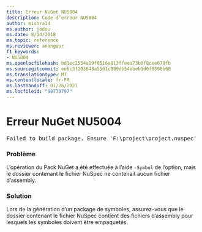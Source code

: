 ```yaml
---
title: Erreur NuGet NU5004
description: Code d’erreur NU5004
author: mishra14
ms.author: jodou
ms.date: 8/14/2018
ms.topic: reference
ms.reviewer: anangaur
f1_keywords:
- NU5004
ms.openlocfilehash: bd1ec2554a19f0516a813ffeea73b0f8cee670fb
ms.sourcegitcommit: ee6c3f203648a5561c809db54ebeb1d0f0598b68
ms.translationtype: MT
ms.contentlocale: fr-FR
ms.lasthandoff: 01/26/2021
ms.locfileid: "98779797"
---
```

# <a name="nuget-error-nu5004"></a>Erreur NuGet NU5004
<pre>Failed to build package. Ensure 'F:\project\project.nuspec' includes assembly files. For help on building symbols package, visit http://docs.nuget.org/.</pre>

### <a name="issue"></a>Problème

L’opération du Pack NuGet a été effectuée à l’aide `-Symbol` de l’option, mais le dossier contenant le fichier NuSpec ne contenait aucun fichier d’assembly. 


### <a name="solution"></a>Solution

Lors de la génération d’un package de symboles, assurez-vous que le dossier contenant le fichier NuSpec contient des fichiers d’assembly pour lesquels les symboles doivent être empaquetés.

